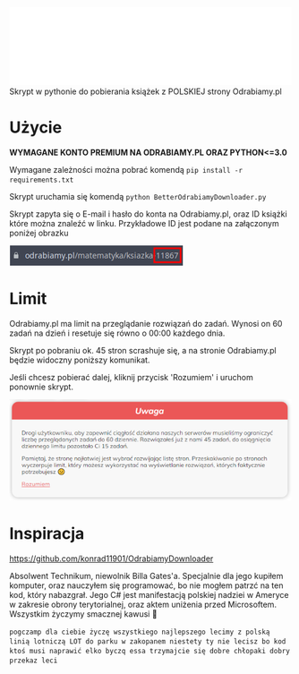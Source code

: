 ![logo](images/logo.svg)
Skrypt w pythonie do pobierania książek z POLSKIEJ strony Odrabiamy.pl

# Użycie
**WYMAGANE KONTO PREMIUM NA ODRABIAMY.PL ORAZ PYTHON<=3.0**

Wymagane zależności można pobrać komendą ```pip install -r requirements.txt```

Skrypt uruchamia się komendą ```python BetterOdrabiamyDownloader.py```

Skrypt zapyta się o E-mail i hasło do konta na Odrabiamy.pl, oraz ID książki które można znaleźć w linku. Przykładowe ID jest podane na załączonym poniżej obrazku

![demo](images/essa.png)

# Limit
Odrabiamy.pl ma limit na przeglądanie rozwiązań do zadań. Wynosi on 60 zadań na dzień i resetuje się równo o 00:00 każdego dnia.

Skrypt po pobraniu ok. 45 stron scrashuje się, a na stronie Odrabiamy.pl będzie widoczny poniższy komunikat.

Jeśli chcesz pobierać dalej, kliknij przycisk 'Rozumiem' i uruchom ponownie skrypt.

![demo2](images/warning.png)

# Inspiracja

https://github.com/konrad11901/OdrabiamyDownloader

Absolwent Technikum, niewolnik Billa Gates'a. Specjalnie dla jego kupiłem komputer, oraz nauczyłem się programować, bo nie mogłem patrzć na ten kod, który nabazgrał. Jego C# jest manifestacją polskiej nadziei w Ameryce w zakresie obrony terytorialnej, oraz aktem uniżenia przed Microsoftem. Wszystkim życzymy smacznej kawusi 🥰

```pogczamp dla ciebie życzę wszystkiego najlepszego lecimy z polską linią lotniczą LOT do parku w zakopanem niestety ty nie lecisz bo kod ktoś musi naprawić elko byczq essa trzymajcie się dobre chłopaki dobry przekaz leci```
